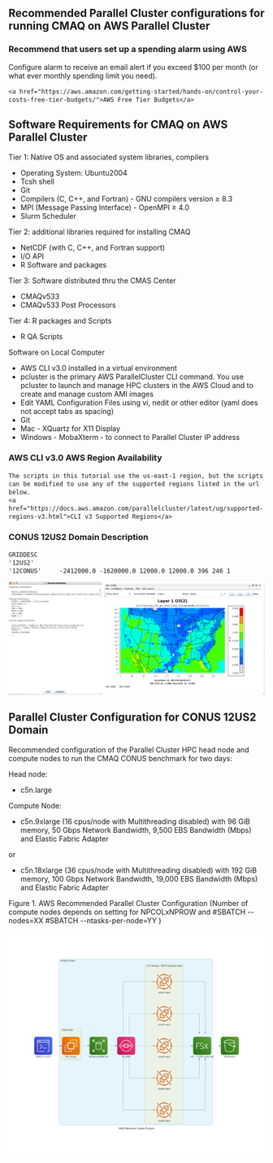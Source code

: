 ## Recommended Parallel Cluster configurations for running CMAQ on AWS Parallel Cluster

### Recommend that users set up a spending alarm using AWS 

Configure alarm to receive an email alert if you exceed $100 per month (or what ever monthly spending limit you need).

```{see also}
<a href="https://aws.amazon.com/getting-started/hands-on/control-your-costs-free-tier-budgets/">AWS Free Tier Budgets</a>
```

## Software Requirements for CMAQ on AWS Parallel Cluster

Tier 1: Native OS and associated system libraries, compilers

* Operating System: Ubuntu2004 
* Tcsh shell
* Git
* Compilers (C, C++, and Fortran) - GNU compilers version ≥ 8.3
* MPI (Message Passing Interface) -  OpenMPI ≥ 4.0
* Slurm Scheduler

Tier 2: additional libraries required for installing CMAQ 

* NetCDF (with C, C++, and Fortran support)
* I/O API
* R Software and packages

Tier 3: Software distributed thru the CMAS Center

* CMAQv533
* CMAQv533 Post Processors

Tier 4: R packages and Scripts

* R QA Scripts

Software on Local Computer

* AWS CLI v3.0 installed in a virtual environment
* pcluster is the primary AWS ParallelCluster CLI command. You use pcluster to launch and manage HPC clusters in the AWS Cloud and to create and manage custom AMI images
* Edit YAML Configuration Files using vi, nedit or other editor (yaml does not accept tabs as spacing)
* Git
* Mac - XQuartz for X11 Display
* Windows - MobaXterm  - to connect to Parallel Cluster IP address

### AWS CLI v3.0 AWS Region Availability


```{note}
The scripts in this tutorial use the us-east-1 region, but the scripts can be modified to use any of the supported regions listed in the url below.
<a href="https://docs.aws.amazon.com/parallelcluster/latest/ug/supported-regions-v3.html">CLI v3 Supported Regions</a>
```



### CONUS 12US2 Domain Description

```
GRIDDESC
'12US2'
'12CONUS'     -2412000.0 -1620000.0 12000.0 12000.0 396 246 1
```

![CMAQ Domain](../../qa_plots/tileplots/CMAQ_ACONC_12US2_Benchmark_Tileplot.png)


##  Parallel Cluster Configuration for CONUS 12US2 Domain

Recommended configuration of the Parallel Cluster HPC head node and compute nodes to run the CMAQ CONUS benchmark for two days:

Head node:

* c5n.large

Compute Node:

* c5n.9xlarge (16 cpus/node with Multithreading disabled)
with 96 GiB memory, 50 Gbps Network Bandwidth, 9,500 EBS Bandwidth (Mbps) and Elastic Fabric Adapter

or

* c5n.18xlarge  (36 cpus/node with Multithreading disabled)
with 192 GiB memory, 100 Gbps Network Bandwidth, 19,000 EBS Bandwidth (Mbps) and Elastic Fabric Adapter

Figure 1. AWS Recommended Parallel Cluster Configuration (Number of compute nodes depends on setting for NPCOLxNPROW and #SBATCH --nodes=XX #SBATCH --ntasks-per-node=YY )

![AWS Parallel Cluster Configuration](../../diagrams/aws_minimum_viable_product.png)

